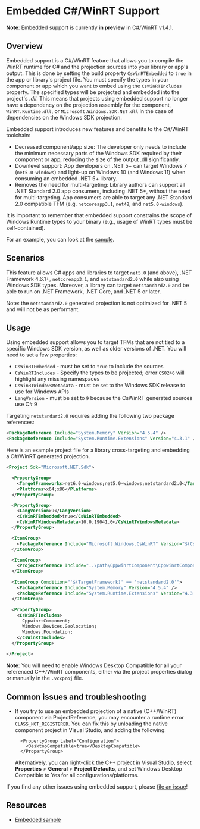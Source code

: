 # Embedded C#/WinRT Support

**Note**: Embedded support is currently **in preview** in C#/WinRT v1.4.1.

## Overview

Embedded support is a C#/WinRT feature that allows you to compile the WinRT runtime for C# and the projection sources into your library or app's output. This is done by setting the build property `CsWinRTEmbedded` to `true` in the app or library's project file. You must specify the types in your component or app which you want to embed using the `CsWinRTIncludes` property.
The specified types will be projected and embedded into the project's *.dll*. 
This means that projects using embedded support no longer have a dependency on the projection assembly for the component, `WinRT.Runtime.dll`, or `Microsoft.Windows.SDK.NET.dll` in the case of dependencies on the Windows SDK projection.

Embedded support introduces new features and benefits to the C#/WinRT toolchain:
 * Decreased component/app size: The developer only needs to include the minimum necessary parts of the Windows SDK required by their component or app, reducing the size of the output .dll significantly.
 * Downlevel support: App developers on .NET 5+ can target Windows 7 (`net5.0-windows`) and light-up on Windows 10 
  (and Windows 11) when consuming an embedded .NET 5+ library. 
 * Removes the need for multi-targeting: Library authors can support all .NET Standard 2.0 app consumers, including .NET 5+, without the need for multi-targeting. App consumers are able to target any .NET Standard 2.0 compatible TFM (e.g. `netcoreapp3.1`, `net48`, and `net5.0-windows`).

It is important to remember that embedded support constrains the scope of Windows Runtime types to your binary (e.g., usage of WinRT types must be self-contained).

For an example, you can look at the [sample](https://github.com/microsoft/CsWinRT/tree/master/src/Samples/TestEmbedded).

## Scenarios

This feature allows C# apps and libraries to target `net5.0` (and above), .NET Framework 4.6.1+, `netcoreapp3.1`, and `netstandard2.0` while also using Windows SDK types.
Moreover, a library can target `netstandard2.0` and be able to run on .NET Framework, .NET Core, and .NET 5 or later. 

Note: the `netstandard2.0` generated projection is not optimized for .NET 5 and will not be as performant.

## Usage 

Using embedded support allows you to target TFMs that are not tied to a specific Windows SDK version, as well as older versions of .NET.
You will need to set a few properties:
  * `CsWinRTEmbedded` - must be set to `true` to include the sources
  * `CsWinRTIncludes` - Specify the types to be projected; error `CS0246` will highlight any missing namespaces
  * `CsWinRTWindowsMetadata` - must be set to the Windows SDK release to use for Windows APIs
  * `LangVersion` - must be set to `9` because the CsWinRT generated sources use C# 9

Targeting `netstandard2.0` requires adding the following two package references:

```xml
<PackageReference Include="System.Memory" Version="4.5.4" />
<PackageReference Include="System.Runtime.Extensions" Version="4.3.1" />
```

Here is an example project file for a library cross-targeting and embedding a C#/WinRT generated projection.

```xml
<Project Sdk="Microsoft.NET.Sdk">

  <PropertyGroup>
    <TargetFrameworks>net6.0-windows;net5.0-windows;netstandard2.0</TargetFrameworks>
    <Platforms>x64;x86</Platforms>
  </PropertyGroup>

  <PropertyGroup>
    <LangVersion>9</LangVersion>
    <CsWinRTEmbedded>true</CsWinRTEmbedded>
    <CsWinRTWindowsMetadata>10.0.19041.0</CsWinRTWindowsMetadata>
  </PropertyGroup>

  <ItemGroup>
    <PackageReference Include="Microsoft.Windows.CsWinRT" Version="$(CsWinRTVersion)" />
  </ItemGroup>

  <ItemGroup>
    <ProjectReference Include="..\path\CppwinrtComponent\CppwinrtComponent.vcxproj" />
  </ItemGroup> 
  
  <ItemGroup Condition="'$(TargetFramework)' == 'netstandard2.0'">
    <PackageReference Include="System.Memory" Version="4.5.4" />
    <PackageReference Include="System.Runtime.Extensions" Version="4.3.1" />
  </ItemGroup>
    
  <PropertyGroup>
    <CsWinRTIncludes>
      CppwinrtComponent;
      Windows.Devices.Geolocation;
      Windows.Foundation;
    </CsWinRTIncludes>
  </PropertyGroup>
 
</Project>
```

**Note**: You will need to enable Windows Desktop Compatible for all your referenced C++/WinRT components, either via the project properties dialog or manually in the `.vcxproj` file.

## Common issues and troubleshooting

- If you try to use an embedded projection of a native (C++/WinRT) component via ProjectReference, you may encounter a runtime error `CLASS_NOT_REGISTERED`.
You can fix this by unloading the native component project in Visual Studio, and adding the following:

  ```vcxproj
    <PropertyGroup Label="Configuration">
      <DesktopCompatible>true</DesktopCompatible>
    </PropertyGroup>
  ```

  Alternatively, you can right-click the C++ project in Visual Studio, select **Properties** > **General** > **Project Defaults**,
  and set Windows Desktop Compatible to Yes for all configurations/platforms.

If you find any other issues using embedded support, please [file an issue](https://github.com/microsoft/CsWinRT/issues/new/choose)!

## Resources

- [Embedded sample](https://github.com/microsoft/CsWinRT/tree/master/src/Samples/TestEmbedded)
